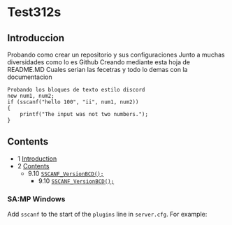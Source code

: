 # Test312s

## Introduccion

Probando como crear un repositorio y sus configuraciones
Junto a muchas diversidades como lo es Github
Creando mediante esta hoja de README.MD
Cuales serian las fecetras y todo lo demas con la documentacion


```pawn
Probando los bloques de texto estilo discord
new num1, num2;
if (sscanf("hello 100", "ii", num1, num2))
{
	printf("The input was not two numbers.");
}

```
## Contents

* 1 [Introduction](#introduction)
* 2 [Contents](#contents)
  * 9.10 [`SSCANF_VersionBCD();`](#sscanf_versionbcd)
    * 9.10 [`SSCANF_VersionBCD();`](#sscanf_versionbcd)
    
### SA:MP Windows

Add `sscanf` to the start of the `plugins` line in `server.cfg`.  For example:
